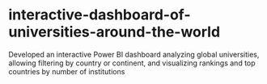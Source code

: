 # interactive-dashboard-of-universities-around-the-world
Developed an interactive Power BI dashboard analyzing global universities, allowing filtering by country or continent, and visualizing rankings and top countries by number of institutions
